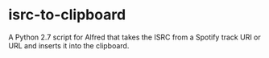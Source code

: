 # isrc-to-clipboard
A Python 2.7 script for Alfred that takes the ISRC from a Spotify track URI or URL and inserts it into the clipboard.
